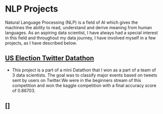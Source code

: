 # NLP Projects

Natural Language Processing (NLP) is a field of AI which gives the machines the ability to read, understand and derive meaning from human languages. As an aspiring data scientist, I have always had a special interest in this field and throughout my data journey, I have involved myself in a few projects, as I have described below. 

## [US Election Twitter Datathon](https://github.com/SuvanshVaid27/twitter-datathon)

  - This project is a part of a mini Datathon that I won as a part of a team of 3 data scientists. The goal was to classify major events based on tweets sent by users on Twitter.We were in the beginners stream of this competition and won the kaggle competition with a final accuracy score of 0.86703.

## []
